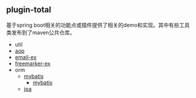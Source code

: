 ## plugin-total
基于spring boot相关的功能点或插件提供了相关的demo和实现。其中有些工具类发布到了maven公共仓库。

- util
- [aop](md/aop.md)
- [email-ex](md/email-ex.md)
- [freemarker-ex](md/freemarker-ex.md)
- orm
  - [mybatis](md/propertykey.md)
    - [mybatis](md/propertykey.md)
  - [jpa](md/orm/jpa.md)

